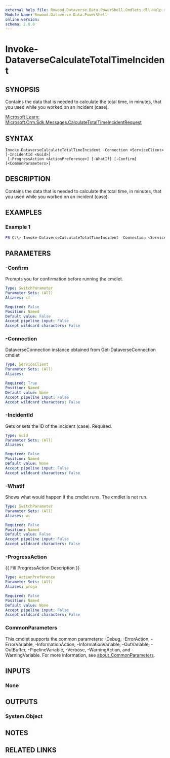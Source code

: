 ```yaml
---
external help file: Rnwood.Dataverse.Data.PowerShell.Cmdlets.dll-Help.xml
Module Name: Rnwood.Dataverse.Data.PowerShell
online version:
schema: 2.0.0
---
```


# Invoke-DataverseCalculateTotalTimeIncident

## SYNOPSIS
Contains the data that is needed to calculate the total time, in minutes, that you used while you worked on an incident (case).

[Microsoft Learn: Microsoft.Crm.Sdk.Messages.CalculateTotalTimeIncidentRequest](https://learn.microsoft.com/dotnet/api/Microsoft.Crm.Sdk.Messages.CalculateTotalTimeIncidentRequest)

## SYNTAX

```
Invoke-DataverseCalculateTotalTimeIncident -Connection <ServiceClient> [-IncidentId <Guid>]
 [-ProgressAction <ActionPreference>] [-WhatIf] [-Confirm] [<CommonParameters>]
```

## DESCRIPTION
Contains the data that is needed to calculate the total time, in minutes, that you used while you worked on an incident (case).

## EXAMPLES

### Example 1
```powershell
PS C:\> Invoke-DataverseCalculateTotalTimeIncident -Connection <ServiceClient> -IncidentId <Guid>
```

## PARAMETERS

### -Confirm
Prompts you for confirmation before running the cmdlet.

```yaml
Type: SwitchParameter
Parameter Sets: (All)
Aliases: cf

Required: False
Position: Named
Default value: False
Accept pipeline input: False
Accept wildcard characters: False
```

### -Connection
DataverseConnection instance obtained from Get-DataverseConnection cmdlet

```yaml
Type: ServiceClient
Parameter Sets: (All)
Aliases:

Required: True
Position: Named
Default value: None
Accept pipeline input: False
Accept wildcard characters: False
```

### -IncidentId
Gets or sets the ID of the incident (case). Required.

```yaml
Type: Guid
Parameter Sets: (All)
Aliases:

Required: False
Position: Named
Default value: None
Accept pipeline input: False
Accept wildcard characters: False
```

### -WhatIf
Shows what would happen if the cmdlet runs. The cmdlet is not run.

```yaml
Type: SwitchParameter
Parameter Sets: (All)
Aliases: wi

Required: False
Position: Named
Default value: False
Accept pipeline input: False
Accept wildcard characters: False
```

### -ProgressAction
{{ Fill ProgressAction Description }}

```yaml
Type: ActionPreference
Parameter Sets: (All)
Aliases: proga

Required: False
Position: Named
Default value: None
Accept pipeline input: False
Accept wildcard characters: False
```

### CommonParameters
This cmdlet supports the common parameters: -Debug, -ErrorAction, -ErrorVariable, -InformationAction, -InformationVariable, -OutVariable, -OutBuffer, -PipelineVariable, -Verbose, -WarningAction, and -WarningVariable. For more information, see [about_CommonParameters](http://go.microsoft.com/fwlink/?LinkID=113216).

## INPUTS

### None
## OUTPUTS

### System.Object
## NOTES

## RELATED LINKS
